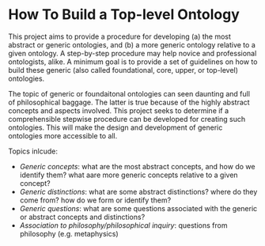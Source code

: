 # How To Build a Top-level Ontology

This project aims to provide a procedure for developing (a) the most abstract or generic ontologies, and (b) a more generic ontology relative to a given ontology. A step-by-step procedure may help novice and professional ontologists, alike. A minimum goal is to provide a set of guidelines on how to build these generic (also called foundational, core, upper, or top-level) ontologies.

The topic of generic or foundaitonal ontologies can seen daunting and full of philosophical baggage. The latter is true because of the highly abstract concepts and aspects involved. This project seeks to determine if a comprehensible stepwise procedure can be developed for creating such ontologies. This will make the design and development of generic ontologies more accessible to all. 

Topics inlcude:
* _Generic concepts_: what are the most abstract concepts, and how do we identify them? what aare more generic concepts relative to a given concept?
* _Generic distinctions_: what are some abstract distinctions? where do they come from? how do we form or identify them? 
* _Generic questions_: what are some questions associated with the generic or abstract concepts and distinctions? 
* _Association to philosophy/philosophical inquiry_: questions from philosophy (e.g. metaphysics) 

